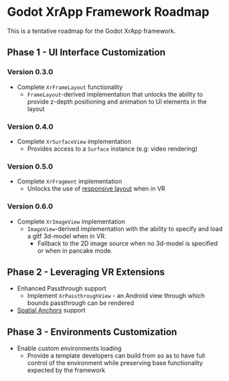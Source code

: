 # Godot XrApp Framework Roadmap

This is a tentative roadmap for the Godot XrApp framework.

## Phase 1 - UI Interface Customization

### Version 0.3.0
- Complete `XrFrameLayout` functionality
    - `FrameLayout`-derived implementation that unlocks the ability to provide z-depth positioning
      and animation to UI elements in the layout

### Version 0.4.0
- Complete `XrSurfaceView` implementation
    - Provides access to a `Surface` instance (e.g: video rendering)

### Version 0.5.0
- Complete `XrFragment` implementation
    - Unlocks the use of [responsive layout](https://developer.android.com/guide/topics/large-screens/migrate-to-responsive-layouts) when in VR

### Version 0.6.0
- Complete `XrImageView` implementation
    - `ImageView`-derived implementation with the ability to specify and load a gltf 3d-model
      when in VR.
        - Fallback to the 2D image source when no 3d-model is specified or when in pancake mode.

## Phase 2 - Leveraging VR Extensions
- Enhanced Passthrough support
    - Implement `XrPassthroughView` - an Android view through which bounds passthrough can be
      rendered
- [Spatial Anchors](https://developer.oculus.com/experimental/spatial-anchors-overview/) support

## Phase 3 - Environments Customization
- Enable custom environments loading
    - Provide a template developers can build from so as to have full control of the environment
      while preserving base functionality expected by the framework
